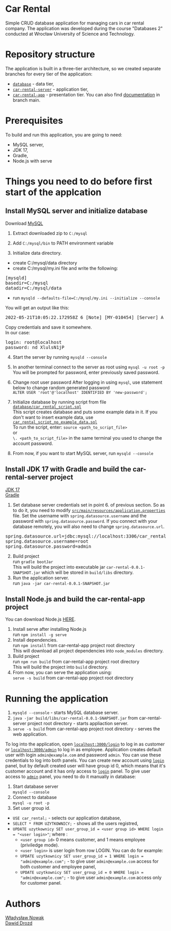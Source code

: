 # Car Rental
Simple CRUD database application for managing cars in car rental company. The application was developed during the course "Databases 2" conducted at Wrocław University of Science and Technology.

# Repository structure
The application is built in a three-tier architecture, so we created separate branches for every tier of the application:
 * [`database`](../../tree/database) - data tier,
 * [`car-rental-server`](../../tree/car-rental-server) - application tier,
 * [`car-rental-app`](../../tree/car-rental-app) - presentation tier.
You can also find [documentation](documentation.pdf) in branch main.

# Prerequisites
To build and run this application, you are going to need:
* MySQL server,
* JDK 17,
* Gradle,
* Node.js with serve

# Things you need to do before first start of the applcation
## Install MySQL server and initialize database
Download [MySQL](https://dev.mysql.com/downloads/mysql/)

1. Extract downloaded zip to `C:/mysql`

2. Add `C:/mysql/bin` to PATH environment variable

3. Initialize data directory.
* create C:/mysql/data directory
* create C:/mysql/my.ini file and write the following:

<pre>
[mysqld]
basedir=C:/mysql
datadir=C:/mysql/data
</pre>

* run `mysqld --defaults-file=C:/mysql/my.ini --initialize --console`<br>

You will get an output like this:
<pre>2022-05-21T10:05:22.172958Z 6 [Note] [MY-010454] [Server] A temporary password is generated for root@localhost: nd_XlulsN1jP</pre>

Copy credentials and save it somewhere. <br>
In our case: <br>
<pre>
login: root@localhost
password: nd_XlulsN1jP
</pre>
4. Start the server by running `mysqld --console`

5. In another terminal connect to the server as root using `mysql -u root -p`<br>
You will be prompted for password, enter previously saved password.

6. Change root user password
After logging in using `mysql`, use statement below to change random generated password<br>
`ALTER USER 'root'@'localhost' IDENTIFIED BY 'new-password';`<br>

7. Initialize database by running script from file [`database/car_rental_script.sql`](../database/car_rental_script.sql)<br>
This script creates database and puts some example data in it. If you don't want to insert example data, use [`car_rental_script_no_example_data.sql`](../database/car_rental_script_no_example_data.sql)<br>
To run the script, enter:
`source <path_to_script_file>`<br>
or<br>
`\. <path_to_script_file>`
in the same terminal you used to change the account password.

8. From now, if you want to start MySQL server, run `mysqld --console`

## Install JDK 17 with Gradle and build the car-rental-server project
[JDK 17](https://www.oracle.com/java/technologies/downloads/#jdk17-windows)<br>
[Gradle](https://gradle.org/install/)
1. Set database server credentials set in point 6. of previous section. So as to do it, you need to modify [`src/main/resources/application.properties`](../car-rental-server/src/main/resources/application.properties) file. Set the username with `spring.datasource.username` and the password with `spring.datasource.password`. If you connect with your database remotely, you will also need to change `spring.datasource.url`.
<pre>
spring.datasource.url=jdbc:mysql://localhost:3306/car_rental
spring.datasource.username=root
spring.datasource.password=admin
</pre>
2. Build project<br>
run `gradle bootJar`<br>
This will build the project into executable jar `car-rental-0.0.1-SNAPSHOT.jar` which will be stored in `build/libs` directory.
3. Run the application server.<br>
run `java -jar car-rental-0.0.1-SNAPSHOT.jar`

## Install Node.js and build the car-rental-app project
You can download Node.js [HERE](https://nodejs.org/en/download/).<br>

1. Install serve after installing Node.js<br>
run `npm install -g serve`
2. Install dependencies.<br>
run `npm install` from car-rental-app project root directory<br>
This will download all project dependencies into `node_modules` directory.
3. Build project<br>
run `npm run build` from car-rental-app project root directory<br>
This will build the project into `build` directory.
4. From now, you can serve the application using:<br>
`serve -s build` from car-rental-app project root directory

# Running the application
1. `mysqld --console` - starts MySQL database server.
2. `java -jar build/libs/car-rental-0.0.1-SNAPSHOT.jar` from car-rental-server project root directory - starts appliaction server.
3. `serve -s build` from car-rental-app project root directory - serves the web application.

To log into the application, open [`localhost:3000/login`](http://localhost:3000/login) to log in as customer or [`localhost:3000/admin`](http://localhost:3000/admin) to log in as employee. Application creates default user with login `admin@example.com` and password `admin`. You can use these credentials to log into both panels. You can create new account using [`login`](http://localhost:3000/login) panel, but by default created user will have group id 0, which means that it's customer account and it has only access to [`login`](http://localhost:3000/login) panel. To give user access to [`admin`](http://localhost:3000/admin) panel, you need to do it manually in database:
1. Start database server<br>
`mysqld --console`
2. Connect to database<br>
`mysql -u root -p`
3. Set user group id.
* `USE car_rental;` - selects our application database,
* `SELECT * FROM UZYTKOWNICY;` - shows all the users registred,
* `UPDATE uzytkownicy SET user_group_id = <user group id> WHERE login = "<user login>"`;
  where :
  * `<user group id>` 0 means customer, and 1 means employee (priviledge mode).
  * `<user login>` is user login from row LOGIN.
  You can do for example:<br>
  * `UPDATE uzytkownicy SET user_group_id = 1 WHERE login = "admin@example.com";` - to give user `admin@example.com` access for both customer and employee panel,
  * `UPDATE uzytkownicy SET user_group_id = 0 WHERE login = "admin@example.com";` - to give user `admin@example.com` access only for customer panel.

# Authors
[Władysław Nowak](https://github.com/ULTUX)<br>
[Dawid Drozd](https://github.com/drozddawid)
